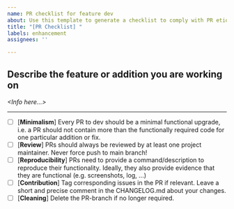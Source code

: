 ```yaml
---
name: PR checklist for feature dev
about: Use this template to generate a checklist to comply with PR etiquette
title: "[PR Checklist] "
labels: enhancement
assignees: ''

---
```


## Describe the feature or addition you are working on
_\<Info here...\>_

---
- [ ] [**Minimalism**] Every PR to dev should be a minimal functional upgrade, i.e. a PR should not contain more than the functionally required code for one particular addition or fix.
- [ ] [**Review**] PRs should always be reviewed by at least one project maintainer. Never force push to main branch!
- [ ] [**Reproducibility**] PRs need to provide a command/description to reproduce their functionality. Ideally, they also provide evidence that they are functional (e.g. screenshots, log, ...)
- [ ] [**Contribution**] Tag corresponding issues in the PR if relevant. Leave a short and precise comment in the CHANGELOG.md about your changes.
- [ ] [**Cleaning**] Delete the PR-branch if no longer required.
